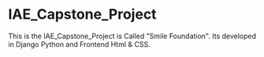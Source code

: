 # IAE_Capstone_Project
This is the IAE_Capstone_Project is Called "Smile Foundation". Its developed in Django Python and Frontend Html &amp; CSS.
